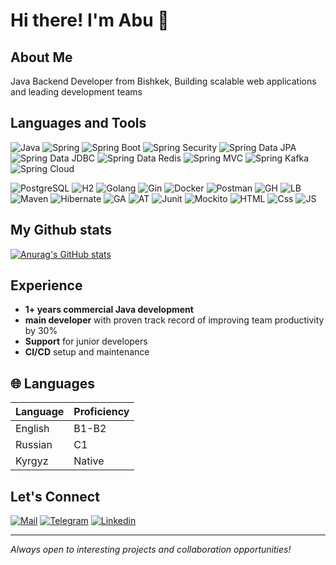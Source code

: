 # Hi there! I'm Abu 👋

## About Me
Java Backend Developer from Bishkek, 
Building scalable web applications and leading development teams


## Languages and Tools
![Java](https://img.shields.io/badge/Java-red?style=for-the-badge&logo=openjdk&logoColor=white)
![Spring](https://img.shields.io/badge/Spring-6DB33F?style=for-the-badge&logo=spring&logoColor=white)
![Spring Boot](https://img.shields.io/badge/Spring_Boot-6DB33F?style=for-the-badge&logo=spring-boot&logoColor=white)
![Spring Security](https://img.shields.io/badge/Spring_Security-6DB33F?style=for-the-badge&logo=spring-security&logoColor=white)
![Spring Data JPA](https://img.shields.io/badge/Spring_Data_JPA-6DB33F?style=for-the-badge&logo=spring&logoColor=white)
![Spring Data JDBC](https://img.shields.io/badge/Spring_Data_JDBC-6DB33F?style=for-the-badge&logo=spring&logoColor=white)
![Spring Data Redis](https://img.shields.io/badge/Spring_Data_Redis-6DB33F?style=for-the-badge&logo=spring&logoColor=white)
![Spring MVC](https://img.shields.io/badge/Spring_MVC-6DB33F?style=for-the-badge&logo=spring&logoColor=white)
![Spring Kafka](https://img.shields.io/badge/Spring_Kafka-6DB33F?style=for-the-badge&logo=apache-kafka&logoColor=white)
![Spring Cloud](https://img.shields.io/badge/Spring_Cloud-6DB33F?style=for-the-badge&logo=spring-cloud&logoColor=white)

![PostgreSQL](https://img.shields.io/badge/-PostgreSQL-090909?style=for-the-badge&logo=postgresql&logoColor=blue)
![H2](https://img.shields.io/badge/-H2_database-090909?style=for-the-badge&logo=H2-database&logoColor=blue)
![Golang](https://img.shields.io/badge/-Golang-090909?style=for-the-badge&logo=Go&logoColor=blue)
![Gin](https://img.shields.io/badge/-Gin-090909?style=for-the-badge&logo=Gin)
![Docker](https://img.shields.io/badge/-Docker-090909?style=for-the-badge&logo=docker)
![Postman](https://img.shields.io/badge/-Postman-090909?style=for-the-badge&logo=postman)
![GH](https://img.shields.io/badge/-Git-090909?style=for-the-badge&logo=git)
![LB](https://img.shields.io/badge/-Liquibase-090909?style=for-the-badge&logo=liquibase&logoColor=blue)
![Maven](https://img.shields.io/badge/-Maven-090909?style=for-the-badge&logo=apache-maven&logoColor=red)
![Hibernate](https://img.shields.io/badge/-Hibernate-090909?style=for-the-badge&logo=hibernate&logoColor=gold)
![GA](https://img.shields.io/badge/-GitHub_Actions-090909?style=for-the-badge&logo=github-actions)
![AT](https://img.shields.io/badge/-APACHE_TOMCAT-090909?style=for-the-badge&logo=apache-tomcat)
![Junit](https://img.shields.io/badge/-Junit-090909?style=for-the-badge&logo=junit5)
![Mockito](https://img.shields.io/badge/Mockito-25A162?style=for-the-badge&logoColor=white)
![HTML](https://img.shields.io/badge/Html-090909?style=for-the-badge&logo=html5&logoColor=yellow)
![Css](https://img.shields.io/badge/CSS-090909?style=for-the-badge&logo=css&logoColor=blue)
![JS](https://img.shields.io/badge/Js(vanilla)-090909?style=for-the-badge&logo=javascript&logoColor=yellow)

## My Github stats
[![Anurag's GitHub stats](https://github-readme-stats.vercel.app/api?username=DesBasito&show_icons=True&theme=highcontrast)](https://github.com/DesBasito/github-readme-stats)

## Experience
- **1+ years commercial Java development**
- **main developer** with proven track record of improving team productivity by 30%
- **Support** for junior developers
- **CI/CD** setup and maintenance


## 🌐 Languages

| Language | Proficiency |
|----------|-------------|
| English  | B1-B2       |
| Russian  | C1          |
| Kyrgyz   | Native      |

## Let's Connect
[![Mail](https://img.shields.io/badge/Gmail-D14836?style=for-the-badge&logo=gmail&logoColor=white)](out1of1mind1exception@gmail.com)
[![Telegram](https://img.shields.io/badge/Telegram-2CA5E0?style=for-the-badge&logo=telegram&logoColor=white)](https://t.me/OutOfMindException)
[![Linkedin](https://img.shields.io/badge/LinkedIn-0077B5?style=for-the-badge&logo=linkedin&logoColor=white)](https://www.linkedin.com/in/%D0%B0%D0%B1%D0%B4%D1%83%D0%BB%D0%B1%D0%B0%D1%81%D0%B8%D1%82-%D0%BC%D0%B0%D0%BD%D1%83%D1%80%D0%BE%D0%B2-0b17a7370/)  

---
*Always open to interesting projects and collaboration opportunities!*

